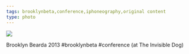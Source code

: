 ```yaml
---
tags: brooklynbeta,conference,iphoneography,original content
type: photo
---
```

<img src="http://25.media.tumblr.com/b91fff30ba4accc38e4ce90571c90941/tumblr_muh004Qutw1rdkc0do1_1280.jpg" />

Brooklyn Bearda 2013 #brooklynbeta #conference  (at The Invisible Dog)
